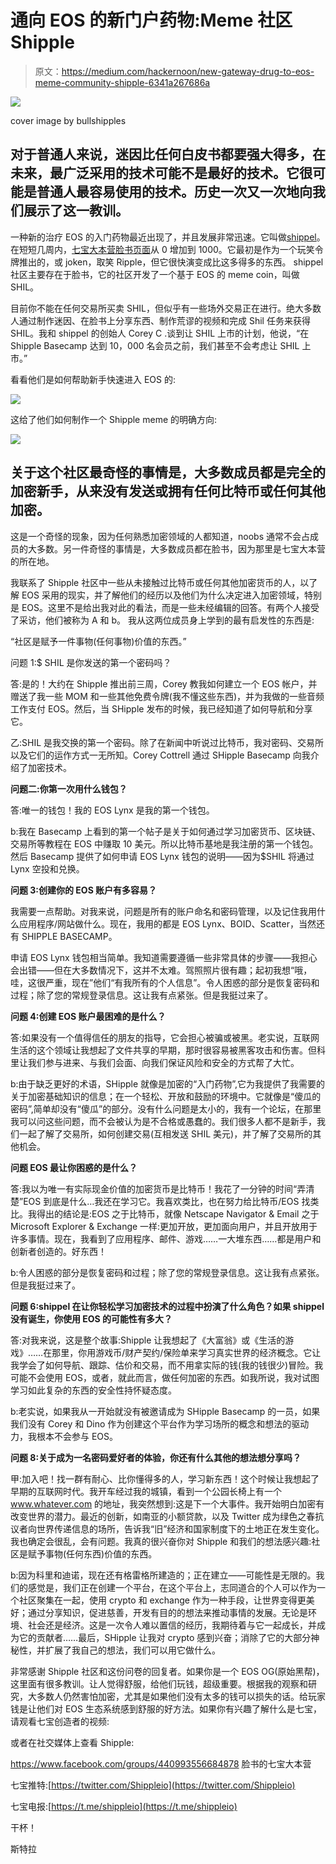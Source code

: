 # 通向 EOS 的新门户药物:Meme 社区 Shipple

> 原文：<https://medium.com/hackernoon/new-gateway-drug-to-eos-meme-community-shipple-6341a267686a>

![](img/e6894454dbeb850ca8b5fde1c2e81c27.png)

cover image by bullshipples

## 对于普通人来说，迷因比任何白皮书都要强大得多，在未来，最广泛采用的技术可能不是最好的技术。它很可能是普通人最容易使用的技术。历史一次又一次地向我们展示了这一教训。

一种新的治疗 EOS 的入门药物最近出现了，并且发展非常迅速。它叫做[shippel](/@coreycottrell/what-is-shipple-4aa3bc8f76f7)。在短短几周内，[七宝大本营脸书页面](https://www.facebook.com/groups/440993556684878)从 0 增加到 1000。它最初是作为一个玩笑令牌推出的，或 joken，取笑 Ripple，但它很快演变成比这多得多的东西。
shippel 社区主要存在于脸书，它的社区开发了一个基于 EOS 的 meme coin，叫做 SHIL。

目前你不能在任何交易所买卖 SHIL，但似乎有一些场外交易正在进行。绝大多数人通过制作迷因、在脸书上分享东西、制作荒谬的视频和完成 Shil 任务来获得 SHIL。我和 shippel 的创始人 Corey C .谈到让 SHIL 上市的计划，他说，“在 Shipple Basecamp 达到 10，000 名会员之前，我们甚至不会考虑让 SHIL 上市。”

看看他们是如何帮助新手快速进入 EOS 的:

![](img/f2005e28206bb2b467f77a9b1808e67c.png)

这给了他们如何制作一个 Shipple meme 的明确方向:

![](img/b87d2b12896e18a6b99a7f270aaafe3a.png)

## 关于这个社区最奇怪的事情是，大多数成员都是完全的加密新手，从来没有发送或拥有任何比特币或任何其他加密。

这是一个奇怪的现象，因为任何熟悉加密领域的人都知道，noobs 通常不会占成员的大多数。另一件奇怪的事情是，大多数成员都在脸书，因为那里是七宝大本营的所在地。

我联系了 Shipple 社区中一些从未接触过比特币或任何其他加密货币的人，以了解 EOS 采用的现实，并了解他们的经历以及他们为什么决定进入加密领域，特别是 EOS。这里不是给出我对此的看法，而是一些未经编辑的回答。有两个人接受了采访，他们被称为 A 和 b。
我从这两位成员身上学到的最有启发性的东西是:

“社区是赋予一件事物(任何事物)价值的东西。”

问题 1:$ SHIL 是你发送的第一个密码吗？

答:是的！大约在 Shipple 推出前三周，Corey 教我如何建立一个 EOS 帐户，并赠送了我一些 MOM 和一些其他免费令牌(我不懂这些东西)，并为我做的一些音频工作支付 EOS。然后，当 SHipple 发布的时候，我已经知道了如何导航和分享它。

乙:SHIL 是我交换的第一个密码。除了在新闻中听说过比特币，我对密码、交易所以及它们的运作方式一无所知。Corey Cottrell 通过 SHipple Basecamp 向我介绍了加密技术。

**问题二:你第一次用什么钱包？**

答:唯一的钱包！我的 EOS Lynx 是我的第一个钱包。

b:我在 Basecamp 上看到的第一个帖子是关于如何通过学习加密货币、区块链、交易所等教程在 EOS 中赚取 10 美元。所以比特币基地是我注册的第一个钱包。然后 Basecamp 提供了如何申请 EOS Lynx 钱包的说明——因为$SHIL 将通过 Lynx 空投和兑换。

**问题 3:创建你的 EOS 账户有多容易？**

我需要一点帮助。对我来说，问题是所有的账户命名和密码管理，以及记住我用什么应用程序/网站做什么。现在，我用的都是 EOS Lynx、BOID、Scatter，当然还有 SHIPPLE BASECAMP。

申请 EOS Lynx 钱包相当简单。我知道需要遵循一些非常具体的步骤——我担心会出错——但在大多数情况下，这并不太难。驾照照片很有趣；起初我想“哦，哇，这很严重，现在”他们“有我所有的个人信息”。令人困惑的部分是恢复密码和过程；除了您的常规登录信息。这让我有点紧张。但是我挺过来了。

**问题 4:创建 EOS 账户最困难的是什么？**

答:如果没有一个值得信任的朋友的指导，它会担心被骗或被黑。老实说，互联网生活的这个领域让我想起了文件共享的早期，那时很容易被黑客攻击和伤害。但科里让我们参与进来、与我们会面、向我们保证风险和安全的方式帮了大忙。

b:由于缺乏更好的术语，SHipple 就像是加密的“入门药物”,它为我提供了我需要的关于加密基础知识的信息；在一个轻松、开放和鼓励的环境中。它就像是“傻瓜的密码”,简单却没有“傻瓜”的部分。没有什么问题是太小的，我有一个论坛，在那里我可以问这些问题，而不会被认为是不合格或愚蠢的。我们很多人都不是新手，我们一起了解了交易所，如何创建交易(互相发送 SHIL 美元)，并了解了交易所的其他机会。

**问题 EOS 最让你困惑的是什么？**

答:我以为唯一有实际现金价值的加密货币是比特币！我花了一分钟的时间“弄清楚”EOS 到底是什么…我还在学习它。我喜欢类比，也在努力给比特币/EOS 找类比。我得出的结论是:EOS 之于比特币，就像 Netscape Navigator & Email 之于 Microsoft Explorer & Exchange 一样:更加开放，更加面向用户，并且开放用于许多事情。现在，我看到了应用程序、邮件、游戏……一大堆东西……都是用户和创新者创造的。好东西！

b:令人困惑的部分是恢复密码和过程；除了您的常规登录信息。这让我有点紧张。但是我挺过来了。

**问题 6:shippel 在让你轻松学习加密技术的过程中扮演了什么角色？如果 shippel 没有诞生，你使用 EOS 的可能性有多大？**

答:对我来说，这是整个故事:Shipple 让我想起了《大富翁》或《生活的游戏》……在那里，你用游戏币/财产契约/保险单来学习真实世界的经济概念。它让我学会了如何导航、跟踪、估价和交易，而不用拿实际的钱(我的钱很少)冒险。我可能不会使用 EOS，或者，就此而言，做任何加密的东西。如我所说，我对试图学习如此复杂的东西的安全性持怀疑态度。

b:老实说，如果我从一开始就没有被邀请成为 SHipple Basecamp 的一员，如果我们没有 Corey 和 Dino 作为创建这个平台作为学习场所的概念和想法的驱动力，我根本不会参与 EOS。

**问题 8:关于成为一名密码爱好者的体验，你还有什么其他的想法想分享吗？**

甲:加入吧！找一群有耐心、比你懂得多的人，学习新东西！这个时候让我想起了早期的互联网时代。我开车经过我的城镇，看到一个公园长椅上有一个 www.whatever.com 的地址，我突然想到:这是下一个大事件。我开始明白加密有改变世界的潜力。最近的创新，如南亚的小额贷款，以及 Twitter 成为绿色之春抗议者向世界传递信息的场所，告诉我“旧”经济和国家制度下的土地正在发生变化。我也确定会很乱，会有问题。我真的很兴奋你对 Shipple 和我们的想法感兴趣:社区是赋予事物(任何东西)价值的东西。

b:因为科里和迪诺，现在还有格雷格所建造的；正在建立——可能性是无限的。我们的感觉是，我们正在创建一个平台，在这个平台上，志同道合的个人可以作为一个社区聚集在一起，使用 crypto 和 exchange 作为一种手段，让世界变得更美好；通过分享知识，促进慈善，开发有目的的想法来推动事情的发展。无论是环境、社会还是经济。这是一次令人难以置信的经历，我期待着与它一起成长，并成为它的贡献者……最后，SHipple 让我对 crypto 感到兴奋；消除了它的大部分神秘性，并扩展了我自己的想法，我们可以用它做什么。

非常感谢 Shipple 社区和这份问卷的回复者。如果你是一个 EOS OG(原始黑帮)，这里面有很多教训。让人觉得舒服，给他们玩钱，超级重要。根据我的观察和研究，大多数人仍然害怕加密，尤其是如果他们没有太多的钱可以损失的话。给玩家钱是让他们对 EOS 生态系统感到舒服的好方法。如果你有兴趣了解什么是七宝，请观看七宝创造者的视频:

或者在社交媒体上查看 Shipple:

https://www.facebook.com/groups/440993556684878 脸书的七宝大本营

七宝推特:[https://twitter.com/Shippleio](https://twitter.com/Shippleio)

七宝电报:[https://t.me/shippleio](https://t.me/shippleio)

干杯！

斯特拉